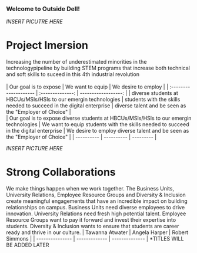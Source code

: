 ### Welcome to Outside Dell!

*INSERT PICUTRE HERE*
# Project Imersion
Increasing the number of underestimated minorities in the technologypipeline by building STEM programs that increase both technical and soft skills to suceed in this 4th industrial revolution</br>
</br>
| Our goal is to expose | We want to equip | We desire to employ |
| :-------------------- | :--------------: | ------------------: |
| diverse students at HBCUs/MSIs/HSIs to our emergin technologies | students with the skills needed to succeed in the digital enterprise | diverse talent and be seen as the "Employer of Choice" |
</br>
| Our goal is to expose diverse students at HBCUs/MSIs/HSIs to our emergin technologies | We want to equip students with the skills needed to succeed in the digital enterprise | We desire to employ diverse talent and be seen as the "Employer of Choice" |
| ---------- | ---------- | --------- |
</br>

*INSERT PICTURE HERE*
# Strong Collaborations
We make things happen when we work together. The Business Units, University Relations, Employee Resource Groups and Diversity & Inclusion create meaningful engagements that have an incredible impact on building relationships on campus.  Business Units need diverse employees to drive innovation.  University Relations need fresh high potential talent.  Employee Resource Groups want to pay it forward and invest their expertise into students.  Diversity & Inclusion wants to ensure that students are career ready and thrive in our culture.
| Tawanna Atwater | Angela Harper | Robert Simmons |
| --------------- | ------------- | -------------- |
*TITLES WILL BE ADDED LATER
